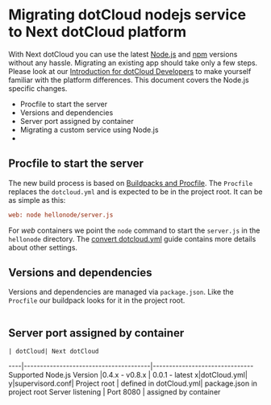 # Migrating dotCloud nodejs service to Next dotCloud platform

With Next dotCloud you can use the latest [Node.js](http://nodejs.org/) and [npm](https://www.npmjs.com/) versions without any hassle. Migrating an existing app should take only a few steps. Please look at our [Introduction for dotCloud Developers](./an-introduction) to make yourself familiar with the platform differences.
This document covers the Node.js specific changes.

* Procfile to start the server
* Versions and dependencies
* Server port assigned by container
* Migrating a custom service using Node.js
* 

## Procfile to start the server
The new build process is based on [Buildpacks and Procfile](../../platform-documentation#buildpacks-and-the-procfile). The `Procfile` replaces the `dotcloud.yml` and is expected to be in the project root. It can be as simple as this:
~~~ini
web: node hellonode/server.js
~~~
For *web* containers we point the `node` command to start the `server.js` in the `hellonode` directory. The [convert dotcloud.yml](./converting-dotcloud-dot-yml) guide contains more details about other settings.


## Versions and dependencies
Versions and dependencies are managed via `package.json`. Like the `Procfile` our buildpack looks for it in the project root. 
~~~bash
~~~


## Server port assigned by container

    | dotCloud| Next dotCloud
----|---------------------------------------|-------------------------------
Supported Node.js Version |0.4.x - v0.8.x | 0.0.1 - latest
x|dotCloud.yml|	
y|supervisord.conf|
Project root | defined in dotCloud.yml| package.json in project root
Server listening | Port 8080 | assigned by container

